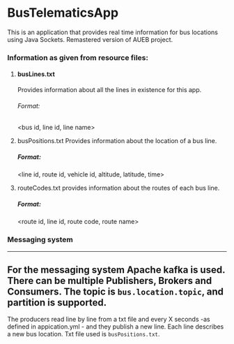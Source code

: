 # BusTelematicsApp

This is an application that provides real time information for bus locations using Java Sockets.
Remastered version of AUEB project.

### Information as given from resource files:

1. #### busLines.txt

   Provides information about all the lines in existence for this app.
   ###### Format:
   <bus id, line id, line name>


2. busPositions.txt
   Provides information about the location of a bus line.
   ##### Format:
   <line id, route id, vehicle id, altitude, latitude, time>


3. routeCodes.txt
   provides information about the routes of each bus line.
   ##### Format:
   <route id, line id, route code, route name>

### Messaging system

---
For the messaging system Apache kafka is used. There can be multiple Publishers, Brokers and
Consumers. The topic is `bus.location.topic`, and partition is supported.
---

The producers read line by line from a txt file and every X seconds -as defined in appication.yml - and they
publish a new line.
Each line describes a new bus location. Txt file used is `busPositions.txt`.
